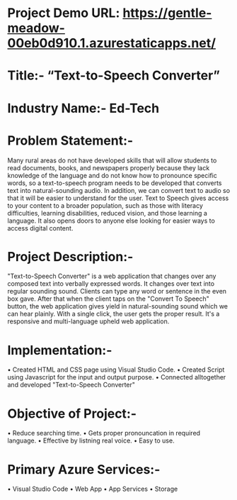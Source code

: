 # Project Demo URL: https://gentle-meadow-00eb0d910.1.azurestaticapps.net/

# Title:- “Text-to-Speech Converter”

# Industry Name:- Ed-Tech
# Problem Statement:-
Many rural areas do not have developed skills that will allow students to read documents, books, and newspapers properly because they lack knowledge of the language and do not know how to pronounce specific words, so a text-to-speech program needs to be developed that converts text into natural-sounding audio. In addition, we can convert text to audio so that it will be easier to understand for the user. Text to Speech gives access to your content to a broader population, such as those with literacy difficulties, learning disabilities, reduced vision, and those learning a language. It also opens doors to anyone else looking for easier ways to access digital content.

# Project Description:-  
"Text-to-Speech Converter" is a web application that changes over any composed text into verbally expressed words. It changes over text into regular sounding sound. Clients can type any word or sentence in the even box gave. After that when the client taps on the "Convert To Speech" button, the web application gives yield in natural-sounding sound which we can hear plainly. With a single click, the user gets the proper result. It's a responsive and multi-language upheld web application.

# Implementation:- 
• Created HTML and CSS page using Visual Studio Code.
• Created Script using Javascript for the input and output purpose. 
• Connected alltogether and developed "Text-to-Speech Converter"

# Objective of Project:-
• Reduce searching time.
• Gets proper pronouncation in required language. 
• Effective by listning real voice.
• Easy to use.

# Primary Azure Services:- 
• Visual Studio Code 
• Web App 
• App Services
• Storage
